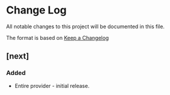 # Change Log
All notable changes to this project will be documented in this file.

The format is based on [Keep a Changelog](http://keepachangelog.com/)

## [next]
### Added
- Entire provider - initial release.
